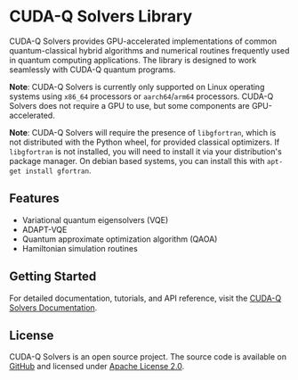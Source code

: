 # CUDA-Q Solvers Library

CUDA-Q Solvers provides GPU-accelerated implementations of common
quantum-classical hybrid algorithms and numerical routines frequently
used in quantum computing applications. The library is designed to
work seamlessly with CUDA-Q quantum programs.

**Note**: CUDA-Q Solvers is currently only supported on Linux operating systems
using `x86_64` processors or `aarch64`/`arm64` processors. CUDA-Q Solvers does
not require a GPU to use, but some components are GPU-accelerated.

**Note**: CUDA-Q Solvers will require the presence of `libgfortran`, which is not distributed with the Python wheel, for provided classical optimizers. If `libgfortran` is not installed, you will need to install it via your distribution's package manager. On debian based systems, you can install this with `apt-get install gfortran`.

## Features

- Variational quantum eigensolvers (VQE)
- ADAPT-VQE
- Quantum approximate optimization algorithm (QAOA)
- Hamiltonian simulation routines

## Getting Started

For detailed documentation, tutorials, and API reference,
visit the [CUDA-Q Solvers Documentation](https://nvidia.github.io/cudaqx/components/solvers/introduction.html).

## License

CUDA-Q Solvers is an open source project. The source code is available on
[GitHub][github_link] and licensed under [Apache License
2.0](https://github.com/NVIDIA/cudaqx/blob/main/LICENSE).

[github_link]: https://github.com/NVIDIA/cudaqx/tree/main/libs/solvers
